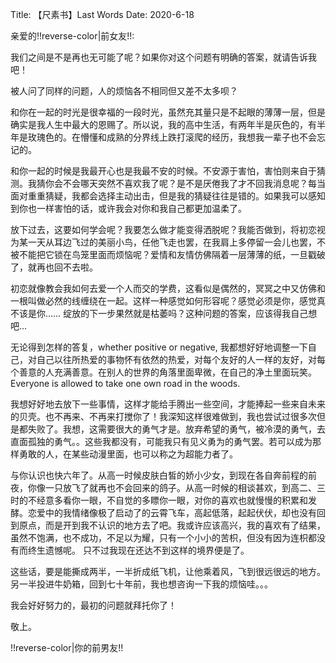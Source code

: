 Title:  【尺素书】Last Words
Date:   2020-6-18

亲爱的!!reverse-color|前女友!!:

我们之间是不是再也无可能了呢？如果你对这个问题有明确的答案，就请告诉我吧！

被人问了同样的问题，人的烦恼各不相同但又差不太多呗？

和你在一起的时光是很幸福的一段时光，虽然充其量只是不起眼的薄薄一层，但是确实是我人生中最大的恩赐了。所以说，我的高中生活，有两年半是灰色的，有半年是玫瑰色的。在懵懂和成熟的分界线上跌打滚爬的经历，我想我一辈子也不会忘记的。

和你一起的时候是我最开心也是我最不安的时候。不安源于害怕，害怕则来自于猜测。我猜你会不会哪天突然不喜欢我了呢？是不是厌倦我了才不回我消息呢？每当面对重重猜疑，我都会选择主动出击，但是我的猜疑往往是错的。如果我可以感知到你也一样害怕的话，或许我会对你和我自己都更加温柔了。

放下过去，这要如何学会呢？我要怎么做才能变得洒脱呢？我能否做到，将初恋视为某一天从耳边飞过的美丽小鸟，任他飞走也罢，在我肩上多停留一会儿也罢，不被不能把它锁在鸟笼里面而烦恼呢？爱情和友情仿佛隔着一层薄薄的纸，一旦戳破了，就再也回不去啦。

初恋就像教会我如何去爱一个人而交的学费，这看似是偶然的，冥冥之中又仿佛和一根叫做必然的线缠绕在一起。这样一种感觉如何形容呢？感觉必须是你，感觉真不该是你…… 绽放的下一步果然就是枯萎吗？这种问题的答案，应该得我自己想吧…

无论得到怎样的答复，whether positive or negative, 我都想好好地调整一下自己，对自己以往所热爱的事物怀有依然的热爱，对每个友好的人一样的友好，对每个善意的人充满善意。在别人的世界的角落里面卑微，在自己的净土里面玩笑。Everyone is allowed to take one own road in the woods.



我想好好地去放下一些事情，这样才能给手腾出一些空间，才能捧起一些来自未来的贝壳。也不再来、不再来打搅你了！我深知这样很难做到，我也尝试过很多次但是都失败了。我想，这需要很大的勇气才是。放弃希望的勇气，被冷漠的勇气，去直面孤独的勇气。。这些我都没有，可能我只有见义勇为的勇气罢。若可以成为那样勇敢的人，在某些动漫里面，也可以称之为超能力者了。

与你认识也快六年了。从高一时候皮肤白皙的娇小少女，到现在各自奔前程的前夜，你像一只放飞了就再也不会回来的鸽子。从高一时候的相谈甚欢，到高二、三时的不经意多看你一眼，不自觉的多瞟你一眼，对你的喜欢也就慢慢的积累和发酵。恋爱中的我情绪像极了启动了的云霄飞车，高起低落，起起伏伏，却也没有回到原点，而是开到我不认识的地方去了吧。我或许应该高兴，我的喜欢有了结果，虽然不饱满，也不成功，不足以为耀，只有一个小小的苦枳，但没有因为连枳都没有而终生遗憾呢。 只不过我现在还达不到这样的境界便是了。

这些话，要是能撕成两半，一半折成纸飞机，让他乘着风，飞到很远很远的地方。另一半投进牛奶箱，回到七十年前，我也想咨询一下我的烦恼哇。。。

我会好好努力的，最初的问题就拜托你了！

敬上。

!!reverse-color|你的前男友!!
